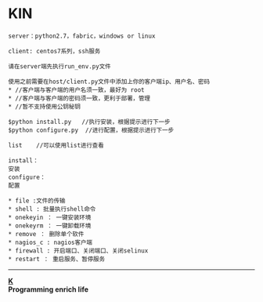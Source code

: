 ﻿KIN
 ======

    server：python2.7，fabric，windows or linux

    client: centos7系列，ssh服务

    请在server端先执行run_env.py文件

    使用之前需要在host/client.py文件中添加上你的客户端ip、用户名、密码
    * //客户端与客户端的用户名须一致，最好为 root
    * //客户端与客户端的密码须一致，更利于部署，管理
    * //暂不支持使用公钥秘钥
 
    $python install.py   //执行安装，根据提示进行下一步
    $python configure.py  //进行配置，根据提示进行下一步

    list    //可以使用list进行查看

    install：
    安装  
    configure：
    配置
  
    * file :文件的传输
    * shell : 批量执行shell命令
    * onekeyin ： 一键安装环境
    * onekeyrm ： 一键卸载环境
    * remove ： 删除单个软件
    * nagios_c : nagios客户端
    * firewall : 开启端口、关闭端口、关闭selinux
    * restart ： 重启服务、暂停服务
_________
[__K__](https://www.ktianc.com "ktianc")  
  __Programming enrich life__
